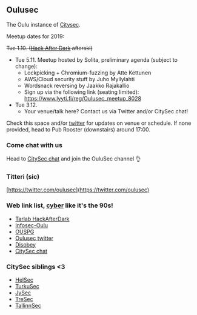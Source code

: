 ## Oulusec

The Oulu instance of [Citysec](https://citysec.fi/).

Meetup dates for 2019:

~~Tue 1.10. ([Hack After Dark](http://tarlab.fi/HackAfterDark/) afterski)~~
* Tue 5.11. Meetup hosted by Solita, preliminary agenda (subject to change):
  * Lockpicking + Chromium-fuzzing by Atte Kettunen
  * AWS/Cloud security stuff by Juho Myllylahti
  * Wordsnack reversing by Jaakko Rajakallio
  * Sign up via the following link (seating limited): https://www.lyyti.fi/reg/Oulusec_meetup_8028
* Tue 3.12.
  * Your venue/talk here? Contact us via Twitter and/or CitySec chat!

Check this space and/or [twitter](https://twitter.com/oulusec) for updates on venue or schedule. If none provided, head to Pub Rooster (downstairs) around 17:00.

### Come chat with us

Head to [CitySec chat](https://citysec.disobey.fi/login) and join the OuluSec channel 👌

### Titteri (sic)

[https://twitter.com/oulusec](https://twitter.com/oulusec)

### Web link list, [cyber](https://kyber.fi/) like it's the 90s!

* [Tarlab HackAfterDark](http://tarlab.fi/HackAfterDark/)
* [Infosec-Oulu](https://infosec-oulu.fi/)
* [OUSPG](https://github.com/ouspg/)
* [Oulusec twitter](https://twitter.com/oulusec)
* [Disobey](https://disobey.fi/)
* [CitySec chat](https://citysec.disobey.fi/login)

### CitySec siblings <3

* [HelSec](https://helsec.fi/)
* [TurkuSec](http://turkusec.fi/)
* [JySec](https://jysec.fi/)
* [TreSec](https://www.meetup.com/TreSec/)
* [TallinnSec](https://www.tallinnsec.ee/)
